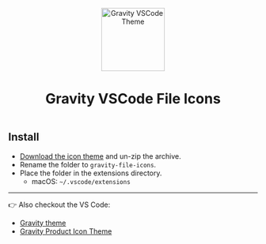 <p align="center">
  <img alt="Gravity VSCode Theme" src="https://yonnetti-sublime.s3.amazonaws.com/gravity-vscode/gravity-file-icon.png" width="128" />
</p>
<h1 align="center">
  Gravity VSCode File Icons
</h1>

<p align="center">
<img alt="" src="https://yonnetti-sublime.s3.amazonaws.com/gravity-vscode/the-icons.png" />
</p>

## Install

  - [Download the icon theme](https://github.com/frankyonnetti/gravity-file-icons/archive/refs/tags/0.1.2.zip) and un-zip the archive.
  - Rename the folder to `gravity-file-icons`.
  - Place the folder in the extensions directory.
    - macOS: `~/.vscode/extensions`

---

👉 Also checkout the VS Code:

- [Gravity theme](https://github.com/frankyonnetti/gravity-vscode-theme)
- [Gravity Product Icon Theme](https://github.com/frankyonnetti/gravity-vscode-product-icons)

